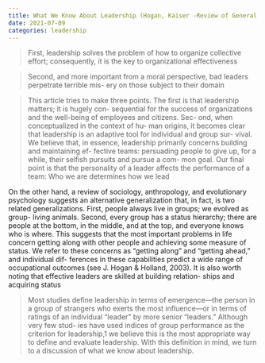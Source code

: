 ```yaml
---
title: What We Know About Leadership (Hogan, Kaiser -Review of General Psychology)
date: 2021-07-09
categories: leadership
---
```


> First, leadership solves the problem of how to organize collective effort; consequently, it is the key to organizational effectiveness

> Second, and more important from a moral perspective, bad leaders perpetrate terrible mis- ery on those subject to their domain

> This article tries to make three points. The first is that leadership matters; it is hugely con- sequential for the success of organizations and the well-being of employees and citizens. Sec- ond, when conceptualized in the context of hu- man origins, it becomes clear that leadership is an adaptive tool for individual and group sur- vival. We believe that, in essence, leadership primarily concerns building and maintaining ef- fective teams: persuading people to give up, for a while, their selfish pursuits and pursue a com- mon goal. Our final point is that the personality of a leader affects the performance of a team: Who we are determines how we lead

On the other hand, a review of sociology, anthropology, and evolutionary psychology suggests an alternative generalization that, in fact, is two related generalizations. First, people always live in groups; we evolved as group- living animals. Second, every group has a status hierarchy; there are people at the bottom, in the middle, and at the top, and everyone knows who is where. This suggests that the most important problems in life concern getting along with other people and achieving some measure of status. We refer to these concerns as “getting along” and “getting ahead,” and individual dif- ferences in these capabilities predict a wide range of occupational outcomes (see J. Hogan & Holland, 2003). It is also worth noting that effective leaders are skilled at building relation- ships and acquiring status

> Most studies define leadership in terms of emergence—the person in a group of strangers who exerts the most influence—or in terms of ratings of an individual “leader” by more senior “leaders.” Although very few stud- ies have used indices of group performance as the criterion for leadership,1 we believe this is the most appropriate way to define and evaluate leadership. With this definition in mind, we turn to a discussion of what we know about leadership.
